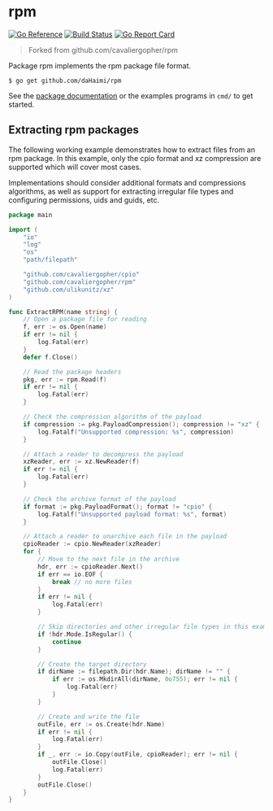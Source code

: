 # rpm
[![Go Reference](https://pkg.go.dev/badge/github.com/daHaimi/rpm.svg)](https://pkg.go.dev/github.com/daHaimi/rpm) [![Build Status](https://app.travis-ci.com/daHaimi/rpm.svg?branch=main)](https://app.travis-ci.com/daHaimi/rpm) [![Go Report Card](https://goreportcard.com/badge/github.com/daHaimi/rpm)](https://goreportcard.com/report/github.com/daHaimi/rpm)

> Forked from github.com/cavaliergopher/rpm

Package rpm implements the rpm package file format.

	$ go get github.com/daHaimi/rpm

See the [package documentation](https://pkg.go.dev/github.com/daHaimi/rpm)
or the examples programs in `cmd/` to get started.

## Extracting rpm packages

The following working example demonstrates how to extract files from an rpm
package. In this example, only the cpio format and xz compression are supported
which will cover most cases.

Implementations should consider additional formats and compressions algorithms,
as well as support for extracting irregular file types and configuring
permissions, uids and guids, etc.

```go
package main

import (
	"io"
	"log"
	"os"
	"path/filepath"

	"github.com/cavaliergopher/cpio"
	"github.com/cavaliergopher/rpm"
	"github.com/ulikunitz/xz"
)

func ExtractRPM(name string) {
	// Open a package file for reading
	f, err := os.Open(name)
	if err != nil {
		log.Fatal(err)
	}
	defer f.Close()

	// Read the package headers
	pkg, err := rpm.Read(f)
	if err != nil {
		log.Fatal(err)
	}

	// Check the compression algorithm of the payload
	if compression := pkg.PayloadCompression(); compression != "xz" {
		log.Fatalf("Unsupported compression: %s", compression)
	}

	// Attach a reader to decompress the payload
	xzReader, err := xz.NewReader(f)
	if err != nil {
		log.Fatal(err)
	}

	// Check the archive format of the payload
	if format := pkg.PayloadFormat(); format != "cpio" {
		log.Fatalf("Unsupported payload format: %s", format)
	}

	// Attach a reader to unarchive each file in the payload
	cpioReader := cpio.NewReader(xzReader)
	for {
		// Move to the next file in the archive
		hdr, err := cpioReader.Next()
		if err == io.EOF {
			break // no more files
		}
		if err != nil {
			log.Fatal(err)
		}

		// Skip directories and other irregular file types in this example
		if !hdr.Mode.IsRegular() {
			continue
		}

		// Create the target directory
		if dirName := filepath.Dir(hdr.Name); dirName != "" {
			if err := os.MkdirAll(dirName, 0o755); err != nil {
				log.Fatal(err)
			}
		}

		// Create and write the file
		outFile, err := os.Create(hdr.Name)
		if err != nil {
			log.Fatal(err)
		}
		if _, err := io.Copy(outFile, cpioReader); err != nil {
			outFile.Close()
			log.Fatal(err)
		}
		outFile.Close()
	}
}
```
